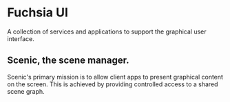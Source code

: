 # Fuchsia UI

A collection of services and applications to support the graphical
user interface.

## Scenic, the scene manager.

Scenic's primary mission is to allow client apps to present graphical content on
the screen.  This is achieved by providing controlled access to a shared scene
graph.

